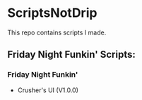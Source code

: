 # ScriptsNotDrip
This repo contains scripts I made.

## Friday Night Funkin' Scripts:
### Friday Night Funkin'
- Crusher's UI (V1.0.0)
